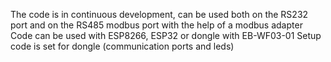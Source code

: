 The code is in continuous development, can be used both on the RS232 port and on the RS485 modbus port with the help of a modbus adapter
Code can be used with ESP8266, ESP32 or dongle with EB-WF03-01
Setup code is set for dongle (communication ports and leds)
